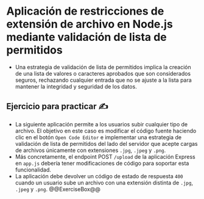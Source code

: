 # Aplicación de restricciones de extensión de archivo en Node.js mediante validación de lista de permitidos

* Una estrategia de validación de lista de permitidos implica la creación de una lista de valores o caracteres aprobados que son considerados seguros, rechazando cualquier entrada que no se ajuste a la lista para mantener la integridad y seguridad de los datos.

## Ejercicio para practicar :writing_hand:

* La siguiente aplicación permite a los usuarios subir cualquier tipo de archivo. El objetivo en este caso es modificar el código fuente haciendo clic en el botón `Open Code Editor` e implementar una estrategia de validación de lista de permitidos del lado del servidor que acepte cargas de archivos únicamente con extensiones `.jpg`, `.jpeg` y `.png`.
* Más concretamente, el endpoint POST `/upload` de la aplicación Express en `app.js` debería tener modificaciones de código para soportar esta funcionalidad.
* La aplicación debe devolver un código de estado de respuesta `400` cuando un usuario sube un archivo con una extensión distinta de `.jpg`, `.jpeg` y `.png`.
  @@ExerciseBox@@
